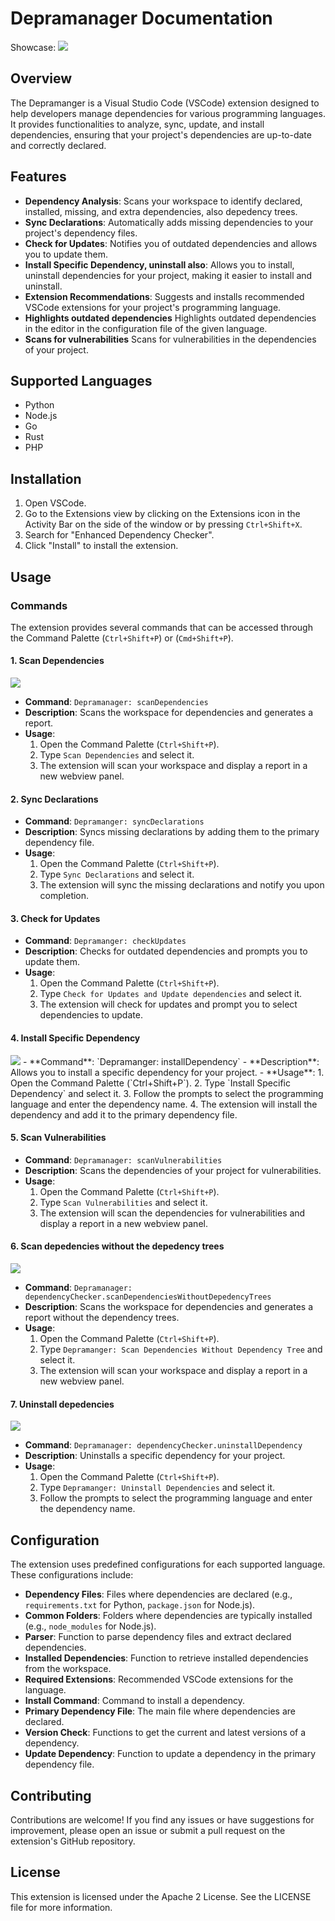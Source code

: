 # Depramanager Documentation

Showcase:
<a href="https://youtu.be/gHTd4CFbHas"><img src="https://cdn.glitch.global/a876511c-32af-4497-ae48-bc7d305558bb/icon.png?v=1739468743961"></a>

## Overview

The Depramanger is a Visual Studio Code (VSCode) extension designed to help developers manage dependencies for various programming languages. It provides functionalities to analyze, sync, update, and install dependencies, ensuring that your project's dependencies are up-to-date and correctly declared.

## Features

- **Dependency Analysis**: Scans your workspace to identify declared, installed, missing, and extra dependencies, also depedency trees.
- **Sync Declarations**: Automatically adds missing dependencies to your project's dependency files.
- **Check for Updates**: Notifies you of outdated dependencies and allows you to update them.
- **Install Specific Dependency, uninstall also**: Allows you to install, uninstall dependencies for your project, making it easier to install and uninstall.
- **Extension Recommendations**: Suggests and installs recommended VSCode extensions for your project's programming language.
- **Highlights outdated dependencies** Highlights outdated dependencies in the editor in the configuration file of the given language.
- **Scans for vulnerabilities** Scans for vulnerabilities in the dependencies of your project.

## Supported Languages

- Python
- Node.js
- Go
- Rust
- PHP

## Installation

1. Open VSCode.
2. Go to the Extensions view by clicking on the Extensions icon in the Activity Bar on the side of the window or by pressing `Ctrl+Shift+X`.
3. Search for "Enhanced Dependency Checker".
4. Click "Install" to install the extension.

## Usage

### Commands

The extension provides several commands that can be accessed through the Command Palette (`Ctrl+Shift+P`) or (`Cmd+Shift+P`).

#### 1. Scan Dependencies
<img src="https://cdn.glitch.global/a876511c-32af-4497-ae48-bc7d305558bb/dep_trees.png?v=1739802587808">

- **Command**: `Depramanager: scanDependencies`
- **Description**: Scans the workspace for dependencies and generates a report.
- **Usage**:
  1. Open the Command Palette (`Ctrl+Shift+P`).
  2. Type `Scan Dependencies` and select it.
  3. The extension will scan your workspace and display a report in a new webview panel.

#### 2. Sync Declarations

- **Command**: `Depramanger: syncDeclarations`
- **Description**: Syncs missing declarations by adding them to the primary dependency file.
- **Usage**:
  1. Open the Command Palette (`Ctrl+Shift+P`).
  2. Type `Sync Declarations` and select it.
  3. The extension will sync the missing declarations and notify you upon completion.

#### 3. Check for Updates

- **Command**: `Depramanger: checkUpdates`
- **Description**: Checks for outdated dependencies and prompts you to update them.
- **Usage**:
  1. Open the Command Palette (`Ctrl+Shift+P`).
  2. Type `Check for Updates and Update dependencies` and select it.
  3. The extension will check for updates and prompt you to select dependencies to update.

#### 4. Install Specific Dependency
<img src="https://cdn.glitch.global/a876511c-32af-4497-ae48-bc7d305558bb/install.png?v=1739802582647">
- **Command**: `Depramanger: installDependency`
- **Description**: Allows you to install a specific dependency for your project.
- **Usage**:
  1. Open the Command Palette (`Ctrl+Shift+P`).
  2. Type `Install Specific Dependency` and select it.
  3. Follow the prompts to select the programming language and enter the dependency name.
  4. The extension will install the dependency and add it to the primary dependency file.

#### 5. Scan Vulnerabilities

- **Command**: `Depramanager: scanVulnerabilities`
- **Description**: Scans the dependencies of your project for vulnerabilities.
- **Usage**:
  1. Open the Command Palette (`Ctrl+Shift+P`).
  2. Type `Scan Vulnerabilities` and select it.
  3. The extension will scan the dependencies for vulnerabilities and display a report in a new webview panel.

#### 6. Scan depedencies without the depedency trees
<img src="https://cdn.glitch.global/a876511c-32af-4497-ae48-bc7d305558bb/deps_installed.png?v=1739802586578">

- **Command**: `Depramanager: dependencyChecker.scanDependenciesWithoutDepedencyTrees`
- **Description**: Scans the workspace for dependencies and generates a report without the dependency trees.
- **Usage**:
  1. Open the Command Palette (`Ctrl+Shift+P`).
  2. Type `Depramanger: Scan Dependencies Without Dependency Tree` and select it.
  3. The extension will scan your workspace and display a report in a new webview panel.

#### 7. Uninstall depedencies
<img src="https://cdn.glitch.global/a876511c-32af-4497-ae48-bc7d305558bb/uninstall.png?v=1739802588836">

- **Command**: `Depramanager: dependencyChecker.uninstallDependency`
- **Description**: Uninstalls a specific dependency for your project.
- **Usage**:
  1. Open the Command Palette (`Ctrl+Shift+P`).
  2. Type `Depramanger: Uninstall Dependencies` and select it.
  3. Follow the prompts to select the programming language and enter the dependency name.

## Configuration

The extension uses predefined configurations for each supported language. These configurations include:

- **Dependency Files**: Files where dependencies are declared (e.g., `requirements.txt` for Python, `package.json` for Node.js).
- **Common Folders**: Folders where dependencies are typically installed (e.g., `node_modules` for Node.js).
- **Parser**: Function to parse dependency files and extract declared dependencies.
- **Installed Dependencies**: Function to retrieve installed dependencies from the workspace.
- **Required Extensions**: Recommended VSCode extensions for the language.
- **Install Command**: Command to install a dependency.
- **Primary Dependency File**: The main file where dependencies are declared.
- **Version Check**: Functions to get the current and latest versions of a dependency.
- **Update Dependency**: Function to update a dependency in the primary dependency file.

## Contributing

Contributions are welcome! If you find any issues or have suggestions for improvement, please open an issue or submit a pull request on the extension's GitHub repository.

## License

This extension is licensed under the Apache 2 License. See the LICENSE file for more information.
